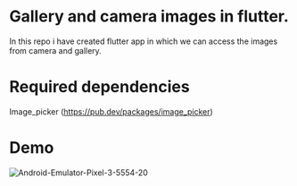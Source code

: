 # Gallery and camera images in flutter.

In this repo i have created flutter app in which we can access the images from camera and gallery.

# Required dependencies
Image_picker (https://pub.dev/packages/image_picker) 

# Demo

![Android-Emulator-Pixel-3-5554-20](https://user-images.githubusercontent.com/59107561/93019414-7e6b2d80-f5f4-11ea-88dc-7fd9636efc95.gif)
